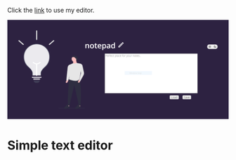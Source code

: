 Click the [link](https://kos-tomasz.github.io/notepad/) to use my editor.

![cover](/src/assets/img/editor2.png)

# Simple text editor
